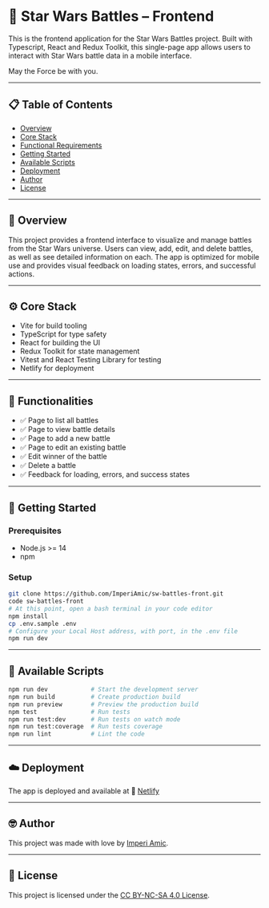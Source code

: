 # 🌌 Star Wars Battles – Frontend

This is the frontend application for the Star Wars Battles project. Built with Typescript, React and Redux Toolkit, this single-page app allows users to interact with Star Wars battle data in a mobile interface.

May the Force be with you.

---

## 📋 Table of Contents

- [Overview](#-overview)
- [Core Stack](#️-core-stack)
- [Functional Requirements](#-functional-requirements)
- [Getting Started](#-getting-started)
- [Available Scripts](#-available-scripts)
- [Deployment](#-deployment)
- [Author](#-author)
- [License](#-license)

---

## 📖 Overview

This project provides a frontend interface to visualize and manage battles from the Star Wars universe. Users can view, add, edit, and delete battles, as well as see detailed information on each. The app is optimized for mobile use and provides visual feedback on loading states, errors, and successful actions.

---

## ⚙️ Core Stack

- Vite for build tooling
- TypeScript for type safety
- React for building the UI
- Redux Toolkit for state management
- Vitest and React Testing Library for testing
- Netlify for deployment

---

## 📌 Functionalities

- ✅ Page to list all battles
- ✅ Page to view battle details
- ✅ Page to add a new battle
- ✅ Page to edit an existing battle
- ✅ Edit winner of the battle
- ✅ Delete a battle
- ✅ Feedback for loading, errors, and success states

---

## 🚀 Getting Started

### Prerequisites

- Node.js >= 14
- npm

### Setup

```bash
git clone https://github.com/ImperiAmic/sw-battles-front.git
code sw-battles-front
# At this point, open a bash terminal in your code editor
npm install
cp .env.sample .env
# Configure your Local Host address, with port, in the .env file
npm run dev
```

---

## 📜 Available Scripts

```bash
npm run dev            # Start the development server
npm run build          # Create production build
npm run preview        # Preview the production build
npm test               # Run tests
npm run test:dev       # Run tests on watch mode
npm run test:coverage  # Run tests coverage
npm run lint           # Lint the code
```

---

## ☁️ Deployment

The app is deployed and available at 🔗 [Netlify](https://raimon-sola-202502-front.netlify.app/)

---

## 🤓 Author

This project was made with love by [Imperi Amic](https://www.imperiamic.com/).

---

## 📄 License

This project is licensed under the [CC BY-NC-SA 4.0 License](./LICENSE).

